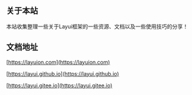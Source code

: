 ## 关于本站

本站收集整理一些关于Layui框架的一些资源、文档以及一些使用技巧的分享！

## 文档地址

[https://layuion.com](https://layuion.com)

[https://layui.github.io](https://layui.github.io)

[https://layui.gitee.io](https://layui.gitee.io)